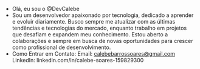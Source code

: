 -  Olá, eu sou o @DevCalebe
-  Sou um desenvolvedor apaixonado por tecnologia, dedicado a aprender e evoluir diariamente.
     Busco sempre me atualizar com as últimas tendências e tecnologias do mercado, enquanto trabalho em projetos que desafiam e expandem meu conhecimento.
     Estou aberto a colaborações e sempre em busca de novas oportunidades para crescer como profissional de desenvolvimento.
-  Como Entrar em Contato:
    Email: calebebarrossoares@gmail.com
    LinkedIn: linkedin.com/in/calebe-soares-159829300


